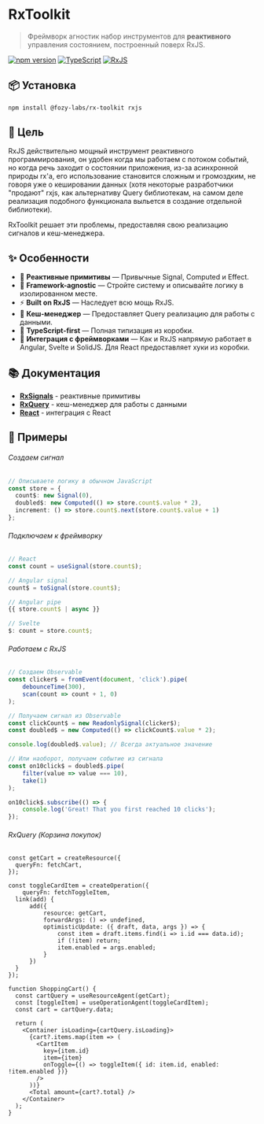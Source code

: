 # RxToolkit

> Фреймворк агностик набор инструментов для **реактивного** управления состоянием, построенный поверх RxJS.

[![npm version](https://badge.fury.io/js/%40fozy-labs%2Frx-toolkit.svg)](https://badge.fury.io/js/%40fozy-labs%2Frx-toolkit)
[![TypeScript](https://img.shields.io/badge/TypeScript-5.9-blue.svg)](https://www.typescriptlang.org/)
[![RxJS](https://img.shields.io/badge/RxJS-7.8-purple.svg)](https://rxjs.dev/)
## 📦 Установка

```bash
npm install @fozy-labs/rx-toolkit rxjs
```

## 🎯 Цель

RxJS действительно мощный инструмент реактивного программирования, 
он удобен когда мы работаем с потоком событий, но когда речь заходит о состоянии приложения,
из-за асинхронной природы rx'а, его использование становится сложным и громоздким, не говоря уже о кешировании данных
(хотя некоторые разработчики "продают" rxjs, как альтернативу Query библиотекам,
на самом деле реализация подобного функционала выльется в создание отдельной библиотеки).

RxToolkit решает эти проблемы, предоставляя свою реализацию сигналов и кеш-менеджера.

## ✨ Особенности

- 🧩 **Реактивные примитивы** — Привычные Signal, Computed и Effect.
- 🔧 **Framework-agnostic** — Стройте систему и описывайте логику в изолированном месте.
- ⚡ **Built on RxJS** — Наследует всю мощь RxJS.
- 💾 **Кеш-менеджер** — Предоставляет Query реализацию для работы с данными.
- 🔷 **TypeScript-first** — Полная типизация из коробки.
- 🔗 **Интеграция с фреймворками** — Как и RxJS напрямую работает в Angular, Svelte и SolidJS. 
Для React предоставляет хуки из коробки.

## 📚 Документация
- [**RxSignals**](./docs/signals/README.md) - реактивные примитивы
- [**RxQuery**](./docs/query/README.md) - кеш-менеджер для работы с данными
- [**React**](./docs/usage/react/README.md) - интеграция с React

## 🌟 Примеры

###### Создаем сигнал
```typescript
// Описываете логику в обычном JavaScript
const store = {
  count$: new Signal(0),
  doubled$: new Computed(() => store.count$.value * 2),
  increment: () => store.count$.next(store.count$.value + 1)
};
```

###### Подключаем к фреймворку
```typescript
// React
const count = useSignal(store.count$);

// Angular signal
count$ = toSignal(store.count$);

// Angular pipe
{{ store.count$ | async }}

// Svelte
$: count = store.count$;
```

###### Работаем с RxJS
```typescript
// Создаем Observable
const clicker$ = fromEvent(document, 'click').pipe(
    debounceTime(300),
    scan(count => count + 1, 0)
);

// Получаем сигнал из Observable
const clickCount$ = new ReadonlySignal(clicker$);
const doubled$ = new Computed(() => clickCount$.value * 2);

console.log(doubled$.value); // Всегда актуальное значение

// Или наоборот, получаем событие из сигнала
const on10click$ = doubled$.pipe(
    filter(value => value === 10),
    take(1)
);

on10click$.subscribe(() => {
    console.log('Great! That you first reached 10 clicks');
});

```

###### RxQuery (Корзина покупок)
```tsx
const getCart = createResource({
  queryFn: fetchCart,
});

const toggleCardItem = createOperation({
    queryFn: fetchToggleItem,
  link(add) {
      add({
          resource: getCart,
          forwardArgs: () => undefined,
          optimisticUpdate: ({ draft, data, args }) => {
              const item = draft.items.find(i => i.id === data.id);
              if (!item) return;
              item.enabled = args.enabled;
          }
      })
  }  
});

function ShoppingCart() {
  const cartQuery = useResourceAgent(getCart);
  const [toggleItem] = useOperationAgent(toggleCardItem);
  const cart = cartQuery.data;
  
  return (
    <Container isLoading={cartQuery.isLoading}>
      {cart?.items.map(item => (
        <CartItem 
          key={item.id}
          item={item}
          onToggle={() => toggleItem({ id: item.id, enabled: !item.enabled })}
        />
      ))}
      <Total amount={cart?.total} />
    </Container>
  );
}
```
